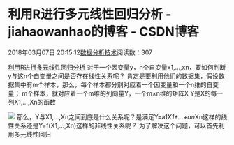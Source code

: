 
# 利用R进行多元线性回归分析 - jiahaowanhao的博客 - CSDN博客


2018年03月07日 20:15:12[数据分析技术](https://me.csdn.net/jiahaowanhao)阅读数：307


[利用R进行多元线性回归分析](http://cda.pinggu.org/view/24922.html)
对于一个因变量y，n个自变量x1,...,xn，要如何判断y与这n个自变量之间是否存在线性关系呢？
肯定是要利用他们的数据集，假设数据集中有m个样本，那么，每个样本都分别对应着一个因变量和一个n维的自变量；
m个样本，就对应着一个m维的列向量Y，一个m×n维的矩阵X
Y是X的每一列X1,...,Xn的函数

![](http://cda.pinggu.org/uploadfile/image/20180307/20180307065123_88133.png)
那么，Y与X1,...,Xn之间到底是什么关系呢？是满足Y=a1*X1+...+an*Xn这样的线性关系还是Y=f(X1,...,Xn)这样的非线性关系呢？
为了解决这个问题，可以首先利用多元线性回归


